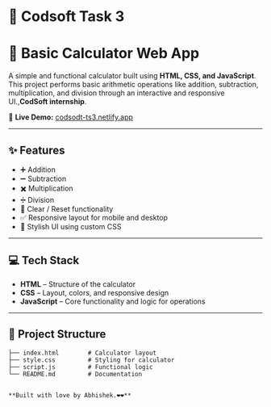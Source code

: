 # 🤖 Codsoft Task 3

# 🧮 Basic Calculator Web App

A simple and functional calculator built using **HTML, CSS, and JavaScript**. This project performs basic arithmetic operations like addition, subtraction, multiplication, and division through an interactive and responsive UI.,**CodSoft internship**.

🔗 **Live Demo:** [codsodt-ts3.netlify.app](https://codsodt-ts3.netlify.app/)

---

## ✨ Features

- ➕ Addition  
- ➖ Subtraction  
- ✖️ Multiplication  
- ➗ Division  
- 🧼 Clear / Reset functionality  
- ✅ Responsive layout for mobile and desktop  
- 🎨 Stylish UI using custom CSS

---

## 💻 Tech Stack

- **HTML** – Structure of the calculator
- **CSS** – Layout, colors, and responsive design
- **JavaScript** – Core functionality and logic for operations

---

## 📁 Project Structure

```plaintext
├── index.html        # Calculator layout
├── style.css         # Styling for calculator
├── script.js         # Functional logic
└── README.md         # Documentation


**Built with love by Abhishek.❤️❤️**
